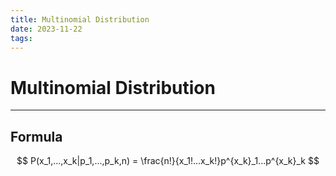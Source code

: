 ```yaml
---
title: Multinomial Distribution
date: 2023-11-22
tags:
---
```


# Multinomial Distribution

---

## Formula

$$
P(x_1,...,x_k|p_1,...,p_k,n) = \frac{n!}{x_1!...x_k!}p^{x_k}_1...p^{x_k}_k
$$